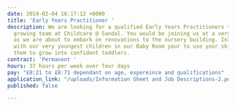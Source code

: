 ```yaml
---
date: 2019-02-04 16:17:12 +0000
title: 'Early Years Practitioner '
description: We are looking for a qualified Early Years Practitioners to join our
  growing team at Childcare @ Sandal. You would be joining us at a very exciting time
  as we are about to embark on renovations to the nursery building. Initially working
  with our very youngest children in our Baby Room your to use your skills to support
  them to grow into confident toddlers.
contract: 'Permanent '
hours: 37 hours per week over four days
pay: "£8:21 to £8:71 dependant on age, expereince and qualifications"
application_link: "/uploads/Information Sheet and Job Descriptions-2.pdf"
published: false

---
```

